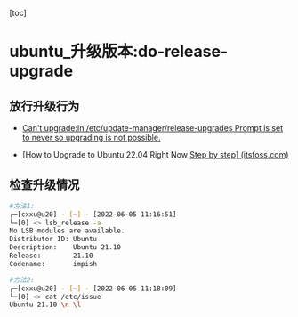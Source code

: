 [toc]

# ubuntu_升级版本:do-release-upgrade

## 放行升级行为

- [Can't upgrade:In /etc/update-manager/release-upgrades Prompt
is set to never so upgrading is not possible. ](https://askubuntu.com/questions/1315484/cant-upgrade-from-18-04-server-to-20-04)

- [How to Upgrade to Ubuntu 22.04 Right Now [Step by step\] (itsfoss.com)](https://itsfoss.com/upgrade-ubuntu-version/)

## 检查升级情况

```bash
#方法1:
┌─[cxxu@u20] - [~] - [2022-06-05 11:16:51]
└─[0] <> lsb_release -a
No LSB modules are available.
Distributor ID: Ubuntu
Description:    Ubuntu 21.10
Release:        21.10
Codename:       impish

#方法2:
┌─[cxxu@u20] - [~] - [2022-06-05 11:18:09]
└─[0] <> cat /etc/issue
Ubuntu 21.10 \n \l
```

